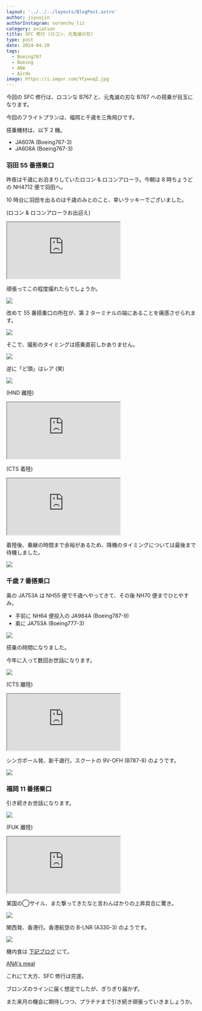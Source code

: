 ```yaml
---
layout: '../../../layouts/BlogPost.astro'
author: jiyuujin
authorInstagram: soranchu_liz
category: aviation
title: SFC 修行 (ロコン、元鬼滅の刃)
type: post
date: 2024-04-20
tags:
  - Boeing767
  - Boeing
  - ANA
  - Airdo
image: https://i.imgur.com/YCywvqZ.jpg
---
```


今回の SFC 修行は、ロコンな B767 と、元鬼滅の刃な B767 への搭乗が目玉になります。

今回のフライトプランは、福岡と千歳を三角飛びです。

搭乗機材は、以下 2 機。

- JA607A (Boeing767-3)
- JA608A (Boeing767-3)

### 羽田 55 番搭乗口

昨夜は千歳にお泊まりしていたロコン & ロコンアローラ。今朝は 8 時ちょうどの NH4712 便で羽田へ。

10 時台に羽田を出るのは千歳のみとのこと、幸いラッキーでございました。

(ロコン & ロコンアローラお出迎え)

<div class="wrapper">
  <div class="container">
    <iframe src="https://www.youtube.com/embed/i7e5_a9NUSs" class="player" title="Boeing767 音" loading="lazy"></iframe>
  </div>
</div>

頑張ってこの程度撮れたらでしょうか。

![](/assets/img/20240420/JA607A_1.JPG)

改めて 55 番搭乗口の所在が、第 2 ターミナルの端にあることを痛感させられます。

![](/assets/img/20240420/JA813X.JPG)

そこで、撮影のタイミングは搭乗直前しかありません。

![](/assets/img/20240420/JA607A_2.JPG)

逆に「ど頭」はレア (笑)

![](/assets/img/20240420/JA607A_3.JPG)

(HND 離陸)

<div class="wrapper">
  <div class="container">
    <iframe src="https://www.youtube.com/embed/b3zlgklWqKY" class="player" title="Boeing767 音" loading="lazy"></iframe>
  </div>
</div>

(CTS 着陸)

<div class="wrapper">
  <div class="container">
    <iframe src="https://www.youtube.com/embed/0VXr3gA4z4M" class="player" title="Boeing767 音" loading="lazy"></iframe>
  </div>
</div>

着陸後、乗継の時間まで余裕があるため、降機のタイミングについては最後まで待機しました。

![](/assets/img/20240420/JA607A_4.JPG)

### 千歳 7 番搭乗口

奥の JA753A は NH55 便で千歳へやってきて、その後 NH70 便までひとやすみ。

- 手前に NH64 便投入の JA984A (Boeing787-9)
- 奥に JA753A (Boeing777-3)

![](/assets/img/20240420/JA984A.JPG)

搭乗の時間になりました。

今年に入って数回お世話になります。

![](/assets/img/20240420/JA608A_1.JPG)

(CTS 離陸)

<div class="wrapper">
  <div class="container">
    <iframe src="https://www.youtube.com/embed/EV-OtsQEw90" class="player" title="Boeing767 音" loading="lazy"></iframe>
  </div>
</div>

シンガポール発、新千歳行。スクートの 9V-OFH (B787-8) のようです。

![](/assets/img/20240420/9V-OFH.JPG)

### 福岡 11 番搭乗口

引き続きお世話になります。

![](/assets/img/20240420/JA608A_2.JPG)

(FUK 離陸)

<div class="wrapper">
  <div class="container">
    <iframe src="https://www.youtube.com/embed/66WcWrkwGHg" class="player" title="Boeing767 音" loading="lazy"></iframe>
  </div>
</div>

某国の◯サイル、また撃ってきたなと言わんばかりの上昇具合に驚き。

![](/assets/img/20240420/B-LNR_1.JPG)

関西発、香港行。香港航空の B-LNR (A330-3) のようです。

![](/assets/img/20240420/B-LNR_2.JPG)

機内食は [下記ブログ](https://soratabi.nekohack.me/posts/2024-04-20-ana-meal) にて。

[ANA's meal](https://soratabi.nekohack.me/posts/2024-04-20-ana-meal)

これにて大方、SFC 修行は完遂。

ブロンズのラインに届く想定でしたが、ぎりぎり届かず。

また来月の機会に期待しつつ、プラチナまで引き続き頑張っていきましょうか。
